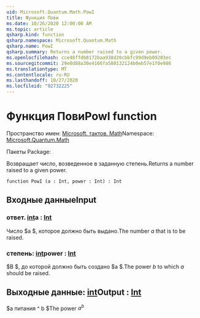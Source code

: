 ```yaml
---
uid: Microsoft.Quantum.Math.PowI
title: Функция Пови
ms.date: 10/26/2020 12:00:00 AM
ms.topic: article
qsharp.kind: function
qsharp.namespace: Microsoft.Quantum.Math
qsharp.name: PowI
qsharp.summary: Returns a number raised to a given power.
ms.openlocfilehash: cce48ffdb8172baa938d20cbbfc99d9eb09203ec
ms.sourcegitcommit: 29e0d88a30e4166fa580132124b0eb57e1f0e986
ms.translationtype: MT
ms.contentlocale: ru-RU
ms.lasthandoff: 10/27/2020
ms.locfileid: "92732225"
---
```

# <a name="powi-function"></a><span data-ttu-id="52fc3-102">Функция Пови</span><span class="sxs-lookup"><span data-stu-id="52fc3-102">PowI function</span></span>

<span data-ttu-id="52fc3-103">Пространство имен: [Microsoft. тактов. Math](xref:Microsoft.Quantum.Math)</span><span class="sxs-lookup"><span data-stu-id="52fc3-103">Namespace: [Microsoft.Quantum.Math](xref:Microsoft.Quantum.Math)</span></span>

<span data-ttu-id="52fc3-104">Пакеты [](https://nuget.org/packages/)</span><span class="sxs-lookup"><span data-stu-id="52fc3-104">Package: [](https://nuget.org/packages/)</span></span>


<span data-ttu-id="52fc3-105">Возвращает число, возведенное в заданную степень.</span><span class="sxs-lookup"><span data-stu-id="52fc3-105">Returns a number raised to a given power.</span></span>

```qsharp
function PowI (a : Int, power : Int) : Int
```


## <a name="input"></a><span data-ttu-id="52fc3-106">Входные данные</span><span class="sxs-lookup"><span data-stu-id="52fc3-106">Input</span></span>

### <a name="a--int"></a><span data-ttu-id="52fc3-107">ответ. [int](xref:microsoft.quantum.lang-ref.int)</span><span class="sxs-lookup"><span data-stu-id="52fc3-107">a : [Int](xref:microsoft.quantum.lang-ref.int)</span></span>

<span data-ttu-id="52fc3-108">Число $a $, которое должно быть выдано.</span><span class="sxs-lookup"><span data-stu-id="52fc3-108">The number $a$ that is to be raised.</span></span>


### <a name="power--int"></a><span data-ttu-id="52fc3-109">степень: [int](xref:microsoft.quantum.lang-ref.int)</span><span class="sxs-lookup"><span data-stu-id="52fc3-109">power : [Int](xref:microsoft.quantum.lang-ref.int)</span></span>

<span data-ttu-id="52fc3-110">$B $, до которой должно быть создано $a $.</span><span class="sxs-lookup"><span data-stu-id="52fc3-110">The power $b$ to which $a$ should be raised.</span></span>



## <a name="output--int"></a><span data-ttu-id="52fc3-111">Выходные данные: [int](xref:microsoft.quantum.lang-ref.int)</span><span class="sxs-lookup"><span data-stu-id="52fc3-111">Output : [Int](xref:microsoft.quantum.lang-ref.int)</span></span>

<span data-ttu-id="52fc3-112">$a питания ^ b $</span><span class="sxs-lookup"><span data-stu-id="52fc3-112">The power $a^b$</span></span>